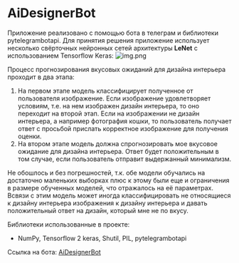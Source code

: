 # AiDesignerBot
Приложение реализовано с помощью бота в телеграм и библиотеки pytelegrambotapi. Для принятия решения приложение использует несколько свёрточных нейронных сетей архитектуры **LeNet** с использованием Tensorflow Keras:
![img.png](https://miro.medium.com/max/2625/1*-NnRGtEsiLHfNnUCSXoa-Q.png)

Процесс прогнозирования вкусовых ожиданий для дизайна интерьера проходит в два этапа: 
1. На первом этапе модель классифицирует полученное от пользователя изображение. Если изображение удовлетворяет условиям, т.е. на нем изображен дизайн интерьера, то оно переходит на второй этап. Если на изображении не дизайн интерьера, а например фотография кошки, то пользователь получает ответ с просьбой прислать корректное изображение для получения оценки.
2. На втором этапе модель должна спрогнозировать мое вкусовое ожидание для дизайна интерьера. Ответ будет положительным в том случае, если пользователь отправит выдержанный минимализм.

Не обошлось и без погрешностей, т.к. обе модели обучались на достаточно маленьких выборках плюс к этому были еще и ограничения в размере обученных моделей, что отражалось на её параметрах. Всвязи с этим модель может иногда классифицировать не относящиеся к дизайну интерьера изображения к дизайну интерьера и давать положительный ответ на дизайн, который мне не по вкусу.

Библиотеки использованные в проекте:
- NumPy, Tensorflow 2 keras, Shutil, PIL, pytelegrambotapi

Ссылка на бота: [AiDesignerBot](https://t.me/AiDesignerBot)